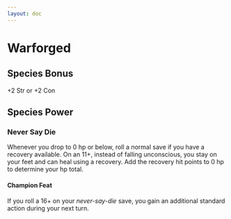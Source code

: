```yaml
---
layout: doc
---
```

# Warforged

## Species Bonus

+2 Str or +2 Con

## Species Power

### Never Say Die

Whenever you drop to 0 hp or below, roll a normal save if you have a recovery available. On an 11+, instead of falling unconscious, you stay on your feet and can heal using a recovery. Add the recovery hit points to 0 hp to determine your hp total.

#### Champion Feat

If you roll a 16+ on your _never-say-die_ save, you gain an additional standard action during your next turn.
